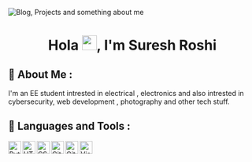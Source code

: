 ![Blog, Projects and something about me](https://user-images.githubusercontent.com/61200479/126972280-558e7659-fb81-4855-88d1-862fb9e76c4c.png)



<h1 align="center">Hola <img src="https://raw.githubusercontent.com/MartinHeinz/MartinHeinz/master/wave.gif" width="30px">, I'm Suresh Roshi</h1>

<h2>🙂 About Me :</h2>
<p>I'm an EE student intrested in electrical , electronics and
also intrested in cybersecurity, web development , photography and other tech stuff.</p>
<h2>🚀 Languages and Tools :</h2>
<p align="left">
    <img align="left" alt="Python" width="26px" src="https://raw.githubusercontent.com/yurijserrano/Github-Profile-Readme-Logos/master/programming%20languages/python.svg" />
    <img align="left" alt="HTML" width="26px" src="https://raw.githubusercontent.com/yurijserrano/Github-Profile-Readme-Logos/master/others/html.svg" />
    <img align="left" alt="CSS" width="26px" src="https://raw.githubusercontent.com/yurijserrano/Github-Profile-Readme-Logos/master/others/css.svg" />
    <img align="left" alt="Git" width="26px" src="https://raw.githubusercontent.com/yurijserrano/Github-Profile-Readme-Logos/master/others/git.svg" />
    <img align="left" alt="Github" width="26px" src="https://raw.githubusercontent.com/yurijserrano/Github-Profile-Readme-Logos/master/cloud/github.svg" />
    <img align="left" alt="Visual Studio Code" width="26px" src="https://raw.githubusercontent.com/yurijserrano/Github-Profile-Readme-Logos/master/text%20editors/vscode.svg"/></p><br>


